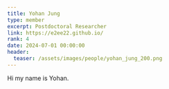 ```yaml
---
title: Yohan Jung
type: member
excerpt: Postdoctoral Researcher
link: https://e2ee22.github.io/
rank: 4
date: 2024-07-01 00:00:00
header:
  teaser: /assets/images/people/yohan_jung_200.png
---
```


Hi my name is Yohan.
